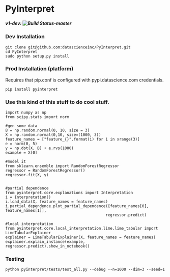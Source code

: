 # PyInterpret
##### v1-dev: ![Build Status-master](https://api.travis-ci.com/repositories/datascienceinc/model-interpretation.svg?token=okdWYn5kDgeoCPJZGPEz&branch=v1-dev)

### Dev Installation
```
git clone git@github.com:datascienceinc/PyInterpret.git
cd PyInterpret
sudo python setup.py install
```

### Prod Installation (platform)
Requires that pip.conf is configured with pypi.datascience.com credentials.

```
pip install pyinterpret
```


### Use this kind of this stuff to do cool stuff.

```
import numpy as np
from scipy.stats import norm

#gen some data
B = np.random.normal(0, 10, size = 3)
X = np.random.normal(0,10, size=(1000, 3))
feature_names = ["feature_{}".format(i) for i in xrange(3)]
e = norm(0, 5)
y = np.dot(X, B) + e.rvs(1000)
example = X[0]

#model it
from sklearn.ensemble import RandomForestRegressor
regressor = RandomForestRegressor()
regressor.fit(X, y)


#partial dependence
from pyinterpret.core.explanations import Interpretation
i = Interpretation()
i.load_data(X, feature_names = feature_names)
i.partial_dependence.plot_partial_dependence([feature_names[0], feature_names[1]],
                                            regressor.predict)

#local interpretation
from pyinterpret.core.local_interpretation.lime.lime_tabular import LimeTabularExplainer
explainer = LimeTabularExplainer(X, feature_names = feature_names)
explainer.explain_instance(example,  regressor.predict).show_in_notebook()

```

### Testing
```
python pyinterpret/tests/test_all.py --debug --n=1000 --dim=3 --seed=1
```
